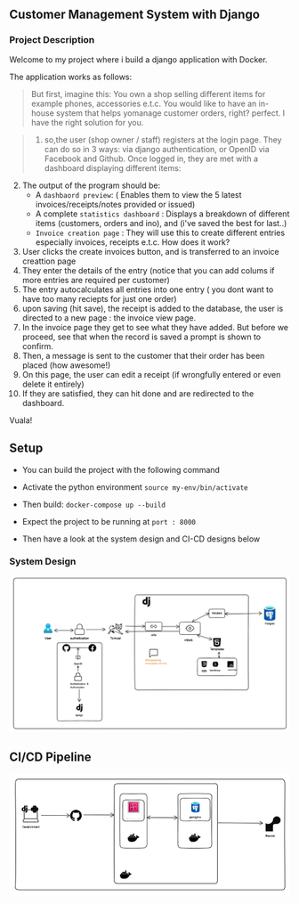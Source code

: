 ## Customer Management System with Django

### Project Description
Welcome to my project where i build a django application with Docker.

The application works as follows:

> But first, imagine this: You own a shop selling different items for example phones, accessories e.t.c. You would like to have an in-house system that helps yomanage customer orders, right? perfect. I have the right solution for you.

>    1. so,the user (shop owner / staff) registers at the login page. They can do so in 3 ways: via django authentication, or OpenID via Facebook and Github.
Once logged in, they are met with a dashboard displaying different items:

2. The output of the program should be:
    - A `dashbaord preview`: ( Enables them to view the 5 latest invoices/receipts/notes provided or issued)
    - A complete `statistics dashboard` : Displays a breakdown of different items (customers, orders and ino), and (i've saved the best for last..)
    - `Invoice creation page` : They will use this to create different entries especially invoices, receipts e.t.c. How does it work?
3. User clicks the create invoices button, and is transferred to an invoice creattion page
4. They enter the details of the entry (notice that you can add colums if more entries are required per customer)
5. The entry autocalculates all entries into one entry ( you dont want to have too many reciepts for just one order)
6. upon saving (hit save), the receipt is added to the database, the user is directed to a new page : the invoice view page.
7. In the invoice page they get to see what they have added. But before we proceed, see that when the record is saved a prompt is shown to confirm.
8. Then, a message is sent to the customer that their order has been placed (how awesome!)
9. On this page, the user can edit a receipt (if wrongfully entered or even delete it entirely)
10. If they are satisfied, they can hit done and are redirected to the dashboard.

Vuala! 

## Setup
 - You can build the project with the following command
 - Activate the python environment
  `source my-env/bin/activate `
- Then build:
 `docker-compose up --build`
- Expect the project to be running at `port : 8000`

- Then have a look at the system design and CI-CD designs below

### System Design
![system design](images/system-design-primer.png)

## CI/CD Pipeline

![system design](images/ci-cd.png)
